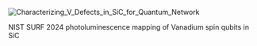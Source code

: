 ![Characterizing_V_Defects_in_SiC_for_Quantum_Network](https://github.com/user-attachments/assets/dc618a8a-2002-4804-aa72-c1b527200e49)

NIST SURF 2024 photoluminescence mapping of Vanadium spin qubits in SiC

